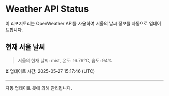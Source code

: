 
# Weather API Status

이 리포지토리는 OpenWeather API를 사용하여 서울의 날씨 정보를 자동으로 업데이트합니다.

## 현재 서울 날씨
> 서울의 현재 날씨: mist, 온도: 16.76°C, 습도: 94%

⏳ 업데이트 시간: 2025-05-27 15:17:46 (UTC)

---
자동 업데이트 봇에 의해 관리됩니다.
